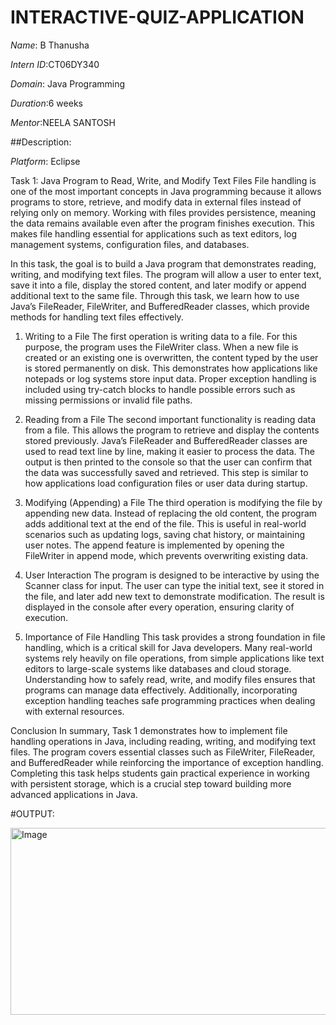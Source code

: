 # INTERACTIVE-QUIZ-APPLICATION
*Name*: B Thanusha

*Intern ID*:CT06DY340

*Domain*: Java Programming

*Duration*:6 weeks

*Mentor*:NEELA SANTOSH

##Description:

*Platform*: Eclipse

Task 1: Java Program to Read, Write, and Modify Text Files
File handling is one of the most important concepts in Java programming because it allows programs to store, retrieve, and modify data in external files instead of relying only on memory. Working with files provides persistence, meaning the data remains available even after the program finishes execution. This makes file handling essential for applications such as text editors, log management systems, configuration files, and databases.

In this task, the goal is to build a Java program that demonstrates reading, writing, and modifying text files. The program will allow a user to enter text, save it into a file, display the stored content, and later modify or append additional text to the same file. Through this task, we learn how to use Java’s FileReader, FileWriter, and BufferedReader classes, which provide methods for handling text files effectively.

1. Writing to a File
The first operation is writing data to a file. For this purpose, the program uses the FileWriter class. When a new file is created or an existing one is overwritten, the content typed by the user is stored permanently on disk. This demonstrates how applications like notepads or log systems store input data. Proper exception handling is included using try-catch blocks to handle possible errors such as missing permissions or invalid file paths.

2. Reading from a File
The second important functionality is reading data from a file. This allows the program to retrieve and display the contents stored previously. Java’s FileReader and BufferedReader classes are used to read text line by line, making it easier to process the data. The output is then printed to the console so that the user can confirm that the data was successfully saved and retrieved. This step is similar to how applications load configuration files or user data during startup.

3. Modifying (Appending) a File
The third operation is modifying the file by appending new data. Instead of replacing the old content, the program adds additional text at the end of the file. This is useful in real-world scenarios such as updating logs, saving chat history, or maintaining user notes. The append feature is implemented by opening the FileWriter in append mode, which prevents overwriting existing data.

4. User Interaction
The program is designed to be interactive by using the Scanner class for input. The user can type the initial text, see it stored in the file, and later add new text to demonstrate modification. The result is displayed in the console after every operation, ensuring clarity of execution.

5. Importance of File Handling
This task provides a strong foundation in file handling, which is a critical skill for Java developers. Many real-world systems rely heavily on file operations, from simple applications like text editors to large-scale systems like databases and cloud storage. Understanding how to safely read, write, and modify files ensures that programs can manage data effectively. Additionally, incorporating exception handling teaches safe programming practices when dealing with external resources.

Conclusion
In summary, Task 1 demonstrates how to implement file handling operations in Java, including reading, writing, and modifying text files. The program covers essential classes such as FileWriter, FileReader, and BufferedReader while reinforcing the importance of exception handling. Completing this task helps students gain practical experience in working with persistent storage, which is a crucial step toward building more advanced applications in Java.

#OUTPUT:

<img width="676" height="299" alt="Image" src="https://github.com/user-attachments/assets/b1497f85-cf95-46eb-906f-e5f83183e4a9" />
